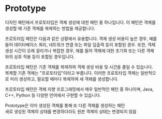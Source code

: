 # Prototype

디자인 패턴에서 프로토타입은 객체 생성에 대한 패턴 중 하나입니다. 이 패턴은 객체를 생성할 때 기존 객체를 복제하는 방법을 제공합니다.

프로토타입 패턴은 다음과 같은 상황에서 유용합니다. 객체 생성 비용이 높은 경우, 예를 들어 데이터베이스 쿼리, 네트워크 연결 또는 파일 입출력 등이 포함된 경우. 또한, 객체 생성 시간이 오래 걸리거나 복잡한 경우, 예를 들어 객체에 대한 초기화 또는 다른 객체와의 상호 작용 등이 포함된 경우입니다.

프로토타입 패턴은 기존 객체를 복제하여 객체 생성 비용 및 시간을 줄일 수 있습니다. 복제할 기존 객체는 "프로토타입"이라고 부릅니다. 이러한 프로토타입 객체는 일반적으로 미리 생성하고, 필요할 때마다 복제하여 새 객체를 생성합니다.

프로토타입 패턴은 객체 지향 프로그래밍에서 매우 일반적인 패턴 중 하나이며, Java, C++, Python 등 다양한 언어에서 구현할 수 있습니다.



Prototype은 이미 생성된 객체를 통해 또 다른 객체를 생성하는 패턴   
새로 생성된 객체의 상태를 변경하더라도 원본 객체의 상태는 변경되지 않음